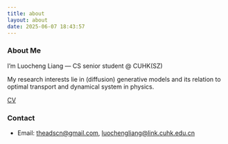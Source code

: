 ```yaml
---
title: about
layout: about
date: 2025-06-07 18:43:57
---
```


### About Me

I’m Luocheng Liang — CS senior student @ CUHK(SZ)  

My research interests lie in (diffusion) generative models and its relation to optimal transport and dynamical system in physics.

[CV](/files/CV.pdf)

### Contact
- Email: theadscn@gmail.com, luochengliang@link.cuhk.edu.cn
